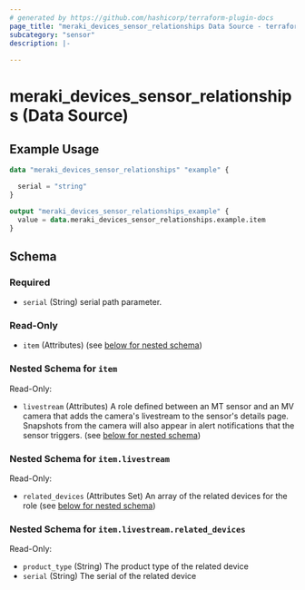 ```yaml
---
# generated by https://github.com/hashicorp/terraform-plugin-docs
page_title: "meraki_devices_sensor_relationships Data Source - terraform-provider-meraki"
subcategory: "sensor"
description: |-
  
---
```


# meraki_devices_sensor_relationships (Data Source)



## Example Usage

```terraform
data "meraki_devices_sensor_relationships" "example" {

  serial = "string"
}

output "meraki_devices_sensor_relationships_example" {
  value = data.meraki_devices_sensor_relationships.example.item
}
```

<!-- schema generated by tfplugindocs -->
## Schema

### Required

- `serial` (String) serial path parameter.

### Read-Only

- `item` (Attributes) (see [below for nested schema](#nestedatt--item))

<a id="nestedatt--item"></a>
### Nested Schema for `item`

Read-Only:

- `livestream` (Attributes) A role defined between an MT sensor and an MV camera that adds the camera's livestream to the sensor's details page. Snapshots from the camera will also appear in alert notifications that the sensor triggers. (see [below for nested schema](#nestedatt--item--livestream))

<a id="nestedatt--item--livestream"></a>
### Nested Schema for `item.livestream`

Read-Only:

- `related_devices` (Attributes Set) An array of the related devices for the role (see [below for nested schema](#nestedatt--item--livestream--related_devices))

<a id="nestedatt--item--livestream--related_devices"></a>
### Nested Schema for `item.livestream.related_devices`

Read-Only:

- `product_type` (String) The product type of the related device
- `serial` (String) The serial of the related device

